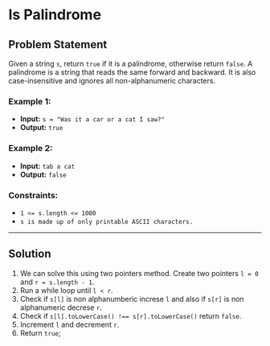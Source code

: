 # Is Palindrome

## Problem Statement

Given a string `s`, return `true` if it is a palindrome, otherwise return `false`.
A palindrome is a string that reads the same forward and backward. It is also case-insensitive and ignores all non-alphanumeric characters.

### Example 1:

- **Input:** `s = "Was it a car or a cat I saw?"`
- **Output:** `true`

### Example 2:

- **Input:** `tab a cat`
- **Output:** `false`

### Constraints:

- `1 <= s.length <= 1000`
- `s is made up of only printable ASCII characters.`

---

## Solution

1. We can solve this using two pointers method. Create two pointers `l = 0` and `r = s.length - 1`.
2. Run a while loop until `l < r`.
3. Check if `s[l]` is non alphanumberic increse `l` and also if `s[r]` is non alphanumeric decrese `r`.
4. Check if `s[l].toLowerCase() !== s[r].toLowerCase()` return `false`.
5. Increment `l` and decrement `r`.
6. Return `true`;
